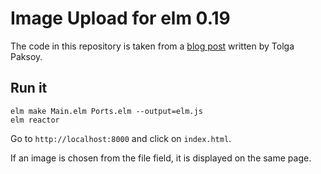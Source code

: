 # Image Upload for elm 0.19

The code in this repository is taken from a [blog post](https://www.paramander.com/blog/using-ports-to-deal-with-files-in-elm-0-17) written by Tolga Paksoy.

## Run it

    elm make Main.elm Ports.elm --output=elm.js
    elm reactor
    
Go to `http://localhost:8000` and click on `index.html`.

If an image is chosen from the file field, it is displayed on the same page.
